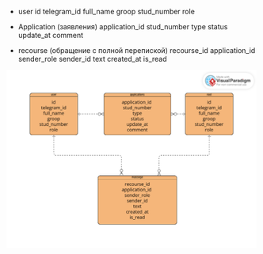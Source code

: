 - user
id
telegram_id
full_name
groop
stud_number
role

- Application (заявления)
application_id 
stud_number
type
status
update_at
comment

- recourse (обращение с полной перепиской)
recourse_id
application_id 
sender_role
sender_id
text
created_at
is_read

![ER-graph](https://github.com/Ivan-teapot/tgbot_profRK/blob/main/docs/Untitled.png)